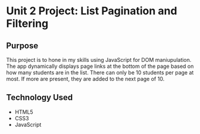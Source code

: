# Unit 2 Project: List Pagination and Filtering

## Purpose

This project is to hone in my skills using JavaScript for DOM maniupulation. The app dynamically displays page links at the bottom of the page based on how many students are in the list. There can only be 10 students per page at most. If more are present, they are added to the next page of 10.

## Technology Used
- HTML5
- CSS3
- JavaScript
